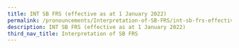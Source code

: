 ```yaml
---
title: INT SB FRS (effective as at 1 January 2022)
permalink: /pronouncements/Interpretation-of-SB-FRS/int-sb-frs-effective-as-at-1-january-2022/
description: INT SB FRS (effective as at 1 January 2022)
third_nav_title: Interpretation of SB FRS
---
```





